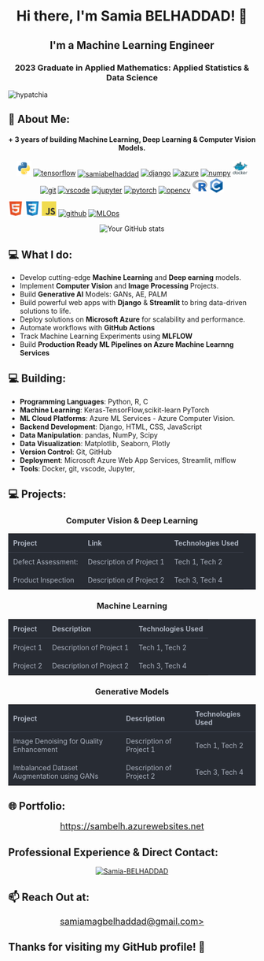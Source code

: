 <h1 align="center"> Hi there, I'm Samia BELHADDAD! 👋</h1>
<h2 align="center">I'm a Machine Learning Engineer</h2>
<h3 align="center">2023 Graduate in Applied Mathematics: Applied Statistics & Data Science</h2>
<p align="left"> <img src="https://komarev.com/ghpvc/?username=hypatchia&label=Profile%20views&color=0e75b6&style=flat" alt="hypatchia" /> </p>

## 🌟 About Me:
<h4 align="center">+ 3 years of building Machine Learning, Deep Learning & Computer Vision Models.
</h4 >


<p align="center">
  <a href="https://www.python.org" target="_blank" rel="noreferrer"><img src="https://raw.githubusercontent.com/devicons/devicon/master/icons/python/python-original.svg" alt="python" width="30" height="30"/></a>
    <a href="https://www.tensorflow.org" target="_blank" rel="noreferrer"><img src="https://www.vectorlogo.zone/logos/tensorflow/tensorflow-icon.svg" alt="tensorflow" width="30" height="30"/></a>
  <a href="https://scikit-learn.org" target="blank"><img align="center" src="https://raw.githubusercontent.com/rahuldkjain/github-profile-readme-generator/master/src/images/icons/AIML/scikit.svg" alt="samiabelhaddad" height="30" width="30" /></a>
  <a href="https://www.djangoproject.com" target="_blank" rel="noreferrer"><img src="https://www.vectorlogo.zone/logos/djangoproject/djangoproject-icon.svg" alt="django" width="30" height="30"/></a>
    <a href="https://azure.microsoft.com/en-in/" target="_blank" rel="noreferrer"><img src="https://www.vectorlogo.zone/logos/microsoft_azure/microsoft_azure-icon.svg" alt="azure" width="30" height="30"/></a>
   <a href="https://numpy.org" target="_blank" rel="noreferrer"><img src="https://www.vectorlogo.zone/logos/numpy/numpy-icon.svg" alt="numpy" width="30" height="30"/></a>
  <a href="https://www.docker.com" target="_blank" rel="noreferrer">
  <img src="https://raw.githubusercontent.com/devicons/devicon/master/icons/docker/docker-original-wordmark.svg" alt="Docker" width="30" height="30" />
</a>
    <a href="https://git-scm.com" target="_blank" rel="noreferrer"><img src="https://www.vectorlogo.zone/logos/git-scm/git-scm-icon.svg" alt="git" width="30" height="30"/></a>
     <a href="https://code.visualstudio.com" target="_blank" rel="noreferrer"><img src="https://www.vectorlogo.zone/logos/visualstudio_code/visualstudio_code-icon.svg" alt="vscode" width="30" height="30"/></a>
  <a href="https://jupyter.org" target="_blank" rel="noreferrer"><img src="https://www.vectorlogo.zone/logos/jupyter/jupyter-icon.svg" alt="jupyter" width="30" height="30"/></a> 
  <a href="https://pytorch.org" target="_blank" rel="noreferrer"><img src="https://www.vectorlogo.zone/logos/pytorch/pytorch-icon.svg" alt="pytorch" width="30" height="30"/></a>
  <a href="https://opencv.org" target="_blank" rel="noreferrer"><img src="https://raw.githubusercontent.com/rahuldkjain/github-profile-readme-generator/master/src/images/icons/AIML/opencv.svg" alt="opencv" height="30" width="30" /></a>
  <a href="https://www.r-project.org" target="_blank" rel="noreferrer"><img src="https://raw.githubusercontent.com/devicons/devicon/master/icons/r/r-original.svg" alt="r" width="30" height="30"/></a>
  <a href="https://en.wikipedia.org/wiki/C_(programming_language)" target="_blank" rel="noreferrer"><img src="https://raw.githubusercontent.com/devicons/devicon/master/icons/c/c-original.svg" alt="c" width="30" height="30"/></a>

  <a href="https://developer.mozilla.org/en-US/docs/Web/HTML" target="_blank" rel="noreferrer"><img src="https://raw.githubusercontent.com/devicons/devicon/master/icons/html5/html5-original.svg" alt="html" width="30" height="30"/></a>
  <a href="https://developer.mozilla.org/en-US/docs/Web/CSS" target="_blank" rel="noreferrer"><img src="https://raw.githubusercontent.com/devicons/devicon/master/icons/css3/css3-original.svg" alt="css" width="30" height="30"/></a>
  <a href="https://developer.mozilla.org/en-US/docs/Web/JavaScript" target="_blank" rel="noreferrer"><img src="https://raw.githubusercontent.com/devicons/devicon/master/icons/javascript/javascript-original.svg" alt="javascript" width="30" height="30"/></a>
  <a href="https://github.com" target="_blank" rel="noreferrer"><img src="https://www.vectorlogo.zone/logos/github/github-icon.svg" alt="github" width="30" height="30"/></a>
<a href="https://cloud.google.com/ai-platform/mlops" target="_blank" rel="noreferrer"><img src="https://www.vectorlogo.zone/logos/google_cloud/google_cloud-icon.svg" alt="MLOps" width="30" height="30"/></a>
 
</p>


<p align="center">
  <img src="https://github-readme-stats.vercel.app/api/top-langs/?username=hypatchia&theme=onedark&langs_count=10&layout=compact&hide=html,css" alt="Your GitHub stats" />
</p>

<p>

## 💻 What I do:

 - Develop cutting-edge **Machine Learning** and **Deep earning** models.
 - Implement **Computer Vision** and **Image Processing** Projects.
 - Build **Generative AI** Models: GANs, AE, PALM
  - Build powerful web apps with **Django** & **Streamlit** to bring data-driven solutions to life.
  - Deploy solutions on **Microsoft Azure** for scalability and performance.
  - Automate workflows with **GitHub Actions**
  - Track Machine Learning Experiments using **MLFLOW**
  - Build **Production Ready ML Pipelines on Azure Machine Learnng Services**


## 💻 Building:

- **Programming Languages**: Python, R, C
- **Machine Learning**: Keras-TensorFlow,scikit-learn PyTorch
- **ML Cloud Platforms**: Azure ML Services - Azure Computer Vision.
- **Backend Development**: Django, HTML, CSS, JavaScript
- **Data Manipulation**: pandas, NumPy, Scipy
- **Data Visualization**: Matplotlib, Seaborn, Plotly
- **Version Control**: Git, GitHub
- **Deployment**: Microsoft Azure Web App Services, Streamlit, mlflow
- **Tools**:  Docker, git, vscode, Jupyter, 

## 💻 Projects:


  <h3 align="center">Computer Vision & Deep Learning</h3>


<table style="border-collapse: collapse; width: 100%; margin: auto; background-color: #282c34; color: #abb2bf;">
    <tr style="border-bottom: 1px solid #3e4451;">
      <th style="padding: 10px; text-align: left;">Project</th>
      <th style="padding: 10px; text-align: left;">Link</th>
      <th style="padding: 10px; text-align: left;">Technologies Used</th>
    </tr>
    <tr>
      <td style="padding: 10px;">Defect Assessment:</td>
      <td style="padding: 10px;">Description of Project 1</td>
      <td style="padding: 10px;">Tech 1, Tech 2</td>
    </tr>
    <tr>
      <td style="padding: 10px;">Product Inspection</td>
      <td style="padding: 10px;">Description of Project 2</td>
      <td style="padding: 10px;">Tech 3, Tech 4</td>
    </tr>
      
  </table>

<p align="center">
  <h3 align="center">Machine Learning</h3>
</p>

<table style="border-collapse: collapse; width: 100%; margin: auto; background-color: #282c34; color: #abb2bf;">
    <tr style="border-bottom: 1px solid #3e4451;">
      <th style="padding: 10px; text-align: left;">Project</th>
      <th style="padding: 10px; text-align: left;">Description</th>
      <th style="padding: 10px; text-align: left;">Technologies Used</th>
    </tr>
    <tr>
      <td style="padding: 10px;">Project 1</td>
      <td style="padding: 10px;">Description of Project 1</td>
      <td style="padding: 10px;">Tech 1, Tech 2</td>
    </tr>
    <tr>
      <td style="padding: 10px;">Project 2</td>
      <td style="padding: 10px;">Description of Project 2</td>
      <td style="padding: 10px;">Tech 3, Tech 4</td>
    </tr>
  </table>
<p align="center">
  <h3 align="center">Generative Models</h3>
</p>
<table style="border-collapse: collapse; width: 100%; margin: auto; background-color: #282c34; color: #abb2bf;">
    <tr style="border-bottom: 1px solid #3e4451;">
      <th style="padding: 10px; text-align: left;">Project</th>
      <th style="padding: 10px; text-align: left;">Description</th>
      <th style="padding: 10px; text-align: left;">Technologies Used</th>
    </tr>
    <tr>
      <td style="padding: 10px;">Image Denoising for Quality Enhancement</td>
      <td style="padding: 10px;">Description of Project 1</td>
      <td style="padding: 10px;">Tech 1, Tech 2</td>
    </tr>
    <tr>
      <td style="padding: 10px;">Imbalanced Dataset Augmentation using GANs</td>
      <td style="padding: 10px;">Description of Project 2</td>
      <td style="padding: 10px;">Tech 3, Tech 4</td>
    </tr>
    
  </table>

## 🌐 Portfolio: 

<div align="center" style="font-size: 18px;">

  https://sambelh.azurewebsites.net

</div>




## Professional Experience & Direct Contact:
<p  align="center">
<a  href="https://linkedin.com/in/samiabelhaddad" target="blank"><img src="https://raw.githubusercontent.com/rahuldkjain/github-profile-readme-generator/master/src/images/icons/Social/linked-in-alt.svg" 
alt="Samia-BELHADDAD" height="30" width="30" />  </a></P>

## 📫 Reach Out at:
<p align="center" style="font-size: 18px;"> <a href="mailto:samiamagbelhaddd@gmail.com" >
samiamagbelhaddad@gmail.com> </a>
</p>

## Thanks for visiting my GitHub profile! 🚀
